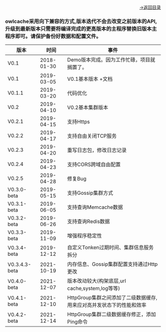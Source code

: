 [<p align="right">->返回目录</p>](0.directory.md)  


### owlcache采用向下兼容的方式,版本迭代不会去改变之前版本的API,升级到最新版本只需要将编译完成的更高版本的主程序替换旧版本主程序即可。请保护备份好数据和配置文件。  



|   版本 |   时间  |   事件
| --- | --- | --- |
|  V0.1  |   2018-01-30  |  Demo版本完成。因为工作忙碌，项目就搁置了。 |  
|  V0.1  |   2019-03-05  |  V0.1基本版本 +文档 |  
|  V0.1.1  | 2019-03-20  |  代码优化 | 
|  V0.2  |   2019-04-10  |  V0.2基本集群版本 |  
|  V0.2.1 |  2019-04-15  |  支持Https |  
|  V0.2.2 |  2019-04-17  |  支持自由关闭TCP服务 |  
|  V0.2.3 |  2019-04-20  |  重写日志包，修改日志记录 |  
|  V0.2.4 |  2019-04-23  |  支持CORS跨域自由配置 |  
|  V0.2.5 |  2019-04-28  |  修复Bug |    
|  V0.3.0-beta |  2019-05-15  |  支持Gossip集群方式  |     
|  V0.3.1-beta |  2019-06-05  |  支持查询Memcache数据  |      
|  V0.3.2-beta |  2019-06-26  |  支持查询Redis数据  |      
|  V0.3.3-beta |  2019-11-09  |  增强程序稳定性  |      
|  V0.3.4-beta |  2019-12-12  |  自定义Tonken过期时间、集群信息服务拆分  |      
|  V0.3.4.3-beta |  2021-10-19  |  内存信息、Gossip集群配置支持通过Http更改  |      
|  V0.4.0-beta |  2021-12-07  |  版本改动较大(构架底层,url cache,system,log等等)  |      
|  V0.4.1-beta |  2021-12-10  |  HttpGroup集群之间添加了二级数据缓存,用来应对高并发状态下的性能和效率  |      
|  V0.4.2-beta |  2021-12-14  |  HttpGroup集群二级数据缓存修正，添加Ping命令  |      
